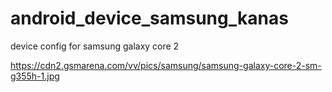 # android_device_samsung_kanas
device config for samsung galaxy core 2


https://cdn2.gsmarena.com/vv/pics/samsung/samsung-galaxy-core-2-sm-g355h-1.jpg
